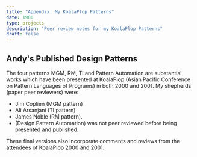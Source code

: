 ```yaml
---
title: "Appendix: My KoalaPlop Patterns"
date: 1900
type: projects
description: "Peer review notes for my KoalaPlop Patterns"
draft: false
---
```


## Andy's Published Design Patterns


The four patterns MGM, RM, TI and Pattern Automation are substantial works which have been presented at KoalaPlop (Asian Pacific Conference on Pattern Languages of Programs) in both 2000 and 2001.  My shepherds (paper peer reviewers) were:

- Jim Coplien (MGM pattern)
- Ali Arsanjani (TI pattern)
- James Noble (RM pattern).  
- (Design Pattern Automation) was not peer reviewed before being presented and published.

These final versions also incorporate comments and reviews from the attendees of KoalaPlop 2000 and 2001.
